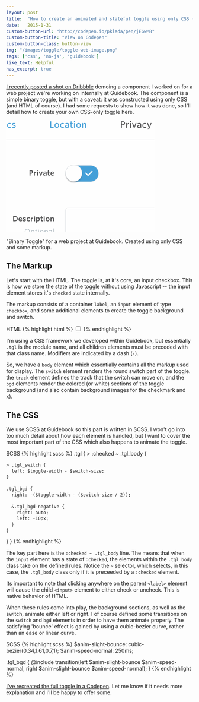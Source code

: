 ```yaml
---
layout: post
title:  "How to create an animated and stateful toggle using only CSS (no Javascript!)"
date:   2015-1-31
custom-button-url: "http://codepen.io/pklada/pen/jEGwMB"
custom-button-title: "View on Codepen"
custom-button-class: button-view
img: "/images/toggle/toggle-web-image.png"
tags: ['css', 'no-js', 'guidebook']
like_text: Helpful
has_excerpt: true
---
```


[I recently posted a shot on Dribbble](https://dribbble.com/shots/1908149-CSS-only-toggle-no-js) demoing a component I worked on for a web project we're working on internally at Guidebook. The component is a simple binary toggle, but with a caveat: it was constructed using only CSS (and HTML of course). I had some requests to show how it was done, so I'll detail how to create your own CSS-only toggle here.

<div class="img img-has-border">
    <div class="img_image">
        <img src="/images/toggle/toggle.gif" />
    </div>
    <p class="img_caption">"Binary Toggle" for a web project at Guidebook. Created using only CSS and some markup.</p>
</div>

The Markup
---
Let's start with the HTML. The toggle is, at it's core, an input checkbox. This is how we store the state of the toggle without using Javascript -- the input element stores it's `checked` state internally.

The markup consists of a container `label`, an `input` element of type `checkbox`, and some additional elements to create the toggle background and switch.

<div class="code-block">
<span class="code-block_title">HTML</span>
{% highlight html %}
<label class="tgl">
  <input type="checkbox" />
  <span class="tgl_body">
    <span class="tgl_switch"></span>
    <span class="tgl_track">
      <span class="tgl_bgd"></span>
      <span class="tgl_bgd tgl_bgd-negative"></span>
    </span>
  </span>
</label>
{% endhighlight %}
</div>

<!--end-->

I'm using a CSS framework we developed within Guidebook, but essentially `.tgl` is the module name, and all children elements must be preceded with that class name. Modifiers are indicated by a dash (`-`).

So, we have a `body` element which essentially contains all the markup used for display. The `switch` element renders the round switch part of the toggle. the `track` element defines the track that the switch can move on, and the `bgd` elements render the colored (or white) sections of the toggle background (and also contain background images for the checkmark and x).

The CSS
---
We use SCSS at Guidebook so this part is written in SCSS. I won't go into too much detail about how each element is handled, but I want to cover the most important part of the CSS which also happens to animate the toggle.

<div class="code-block">
<span class="code-block_title">SCSS</span>
{% highlight scss %}
.tgl {
  > :checked ~ .tgl_body {

    > .tgl_switch {
      left: $toggle-width - $switch-size;
    }

    .tgl_bgd {
      right: -($toggle-width - ($switch-size / 2));

      &.tgl_bgd-negative {
        right: auto;
        left: -10px;
      }
    }
  }
}
{% endhighlight %}
</div>

The key part here is the `:checked ~ .tgl_body` line. The means that when the `input` element has a state of `:checked`, the elements within the `.tgl_body` class take on the defined rules. Notice the `~` selector, which selects, in this case, the `.tgl_body` class only if it is preceeded by a `:checked` element.

Its important to note that clicking anywhere on the parent `<label>` element will cause the child `<input>` element to either check or uncheck. This is native behavior of HTML.

When these rules come into play, the background sections, as well as the switch, animate either left or right. I of course defined some transitions on the `switch` and `bgd` elements in order to have them animate properly. The satisfying 'bounce' effect is gained by using a cubic-bezier curve, rather than an ease or linear curve.

<div class="code-block">
<span class="code-block_title">SCSS</span>
{% highlight scss %}
$anim-slight-bounce: cubic-bezier(0.34,1.61,0.7,1);
$anim-speed-normal: 250ms;

.tgl_bgd {
  @include transition(left $anim-slight-bounce $anim-speed-normal, right $anim-slight-bounce $anim-speed-normal);
}
{% endhighlight %}
</div>

[I've recreated the full toggle in a Codepen](http://codepen.io/pklada/pen/jEGwMB). Let me know if it needs more explanation and I'll be happy to offer some.
